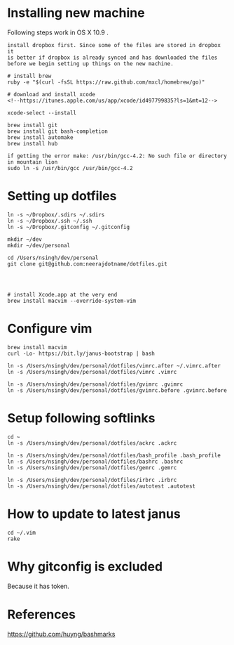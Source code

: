 # Installing new machine

Following steps work in OS X 10.9 .

```
install dropbox first. Since some of the files are stored in dropbox it
is better if dropbox is already synced and has downloaded the files
before we begin setting up things on the new machine.

# install brew
ruby -e "$(curl -fsSL https://raw.github.com/mxcl/homebrew/go)"

# download and install xcode
<!--https://itunes.apple.com/us/app/xcode/id497799835?ls=1&mt=12-->

xcode-select --install

brew install git
brew install git bash-completion
brew install automake
brew install hub

if getting the error make: /usr/bin/gcc-4.2: No such file or directory in mountain lion
sudo ln -s /usr/bin/gcc /usr/bin/gcc-4.2
```

# Setting up dotfiles

```
ln -s ~/Dropbox/.sdirs ~/.sdirs
ln -s ~/Dropbox/.ssh ~/.ssh
ln -s ~/Dropbox/.gitconfig ~/.gitconfig

mkdir ~/dev
mkdir ~/dev/personal

cd /Users/nsingh/dev/personal
git clone git@github.com:neerajdotname/dotfiles.git




# install Xcode.app at the very end
brew install macvim --override-system-vim
```
# Configure vim

```
brew install macvim
curl -Lo- https://bit.ly/janus-bootstrap | bash  

ln -s /Users/nsingh/dev/personal/dotfiles/vimrc.after ~/.vimrc.after
ln -s /Users/nsingh/dev/personal/dotfiles/vimrc .vimrc

ln -s /Users/nsingh/dev/personal/dotfiles/gvimrc .gvimrc
ln -s /Users/nsingh/dev/personal/dotfiles/gvimrc.before .gvimrc.before
```


# Setup following softlinks

```
cd ~
ln -s /Users/nsingh/dev/personal/dotfiles/ackrc .ackrc

ln -s /Users/nsingh/dev/personal/dotfiles/bash_profile .bash_profile
ln -s /Users/nsingh/dev/personal/dotfiles/bashrc .bashrc
ln -s /Users/nsingh/dev/personal/dotfiles/gemrc .gemrc

ln -s /Users/nsingh/dev/personal/dotfiles/irbrc .irbrc
ln -s /Users/nsingh/dev/personal/dotfiles/autotest .autotest

```

# How to update to latest janus

```
cd ~/.vim
rake
```


# Why gitconfig is excluded

Because it has token.

# References

https://github.com/huyng/bashmarks
